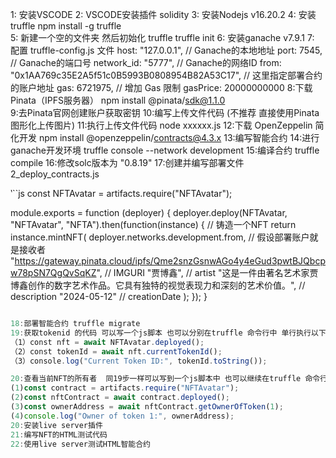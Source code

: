 1: 安装VSCODE
2: VSCODE安装插件 solidity
3: 安装Nodejs  v16.20.2
4: 安装truffle   npm install -g truffle  
5: 新建一个空的文件夹 然后初始化 truffle   truffle init
6: 安装ganache v7.9.1
7: 配置 truffle-config.js 文件 
      host: "127.0.0.1",     // Ganache的本地地址
      port: 7545,            // Ganache的端口号
      network_id: "5777",    // Ganache的网络ID
      from: "0x1AA769c35E2A5f51c0B5993B0808954B82A53C17", // 这里指定部署合约的账户地址
      gas: 6721975,  // 增加 Gas 限制
      gasPrice: 20000000000
8:下载Pinata（IPFS服务器）     npm install @pinata/sdk@1.1.0  
9:去Pinata官网创建账户获取密钥
10:编写上传文件代码 (不推荐 直接使用Pinata 图形化上传图片)
11:执行上传文件代码 node xxxxxx.js
12:下载 OpenZeppelin 简化开发 npm install @openzeppelin/contracts@4.3.x
13:编写智能合约
14:进行ganache开发环境  truffle console --network development
15:编译合约 truffle compile
16:修改solc版本为 "0.8.19"
17:创建并编写部署文件 2_deploy_contracts.js

‵``js
const NFTAvatar = artifacts.require("NFTAvatar");

module.exports = function (deployer) {
  deployer.deploy(NFTAvatar, "NFTAvatar", "NFTA").then(function(instance) {
    // 铸造一个NFT
    return instance.mintNFT(
      deployer.networks.development.from, // 假设部署账户就是接收者
      "https://gateway.pinata.cloud/ipfs/Qme2snzGsnwAGo4y4eGud3pwtBJQbcpw78pSN7QgQvSqKZ", // IMGURI
      "贾博鑫", // artist
      "这是一件由著名艺术家贾博鑫创作的数字艺术作品。它具有独特的视觉表现力和深刻的艺术价值。", // description
      "2024-05-12" // creationDate
    );
  });
}
```js

18:部署智能合约 truffle migrate
19:获取tokenid 的代码 可以写一个js脚本 也可以分别在truffle 命令行中 单行执行以下3行代码  
（1）const nft = await NFTAvatar.deployed();
（2）const tokenId = await nft.currentTokenId();                            (调用合约中公开的函数 nft.currentTokenId)
（3）console.log("Current Token ID:", tokenId.toString());                    

20:查看当前NFT的所有者  同19步一样可以写到一个js脚本中 也可以继续在truffle 命令行中分别单行执行以下3行代码 
(1)const contract = artifacts.require("NFTAvatar");
(2)const nftContract = await contract.deployed();
(3)const ownerAddress = await nftContract.getOwnerOfToken(1);
(4)console.log("Owner of token 1:", ownerAddress);
20:安装live server插件
21:编写NFT的HTML测试代码
22:使用live server测试HTML智能合约
